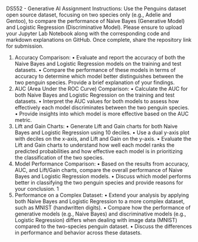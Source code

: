 DS552 - Generative AI
Assignment Instructions:
Use the Penguins dataset open source dataset, focusing on two species only (e.g., Adelie and Gentoo), to
compare the performance of Naive Bayes (Generative Model) and Logistic Regression (Discriminative Model).
Please ensure to upload your Jupyter Lab Notebook along with the corresponding code and markdown
explanations on GitHub. Once complete, share the repository link for submission.
1. Accuracy Comparison:
• Evaluate and report the accuracy of both the Naive Bayes and Logistic Regression models on the
training and test datasets.
• Compare the performance of these models in terms of accuracy to determine which model better
distinguishes between the two penguin species. Provide a brief explanation of your findings.
2. AUC (Area Under the ROC Curve) Comparison:
• Calculate the AUC for both Naive Bayes and Logistic Regression on the training and test datasets.
• Interpret the AUC values for both models to assess how effectively each model discriminates between
the two penguin species.
• Provide insights into which model is more effective based on the AUC metric.
3. Lift and Gain Charts:
• Generate Lift and Gain charts for both Naive Bayes and Logistic Regression using 10 deciles.
• Use a dual y-axis plot with deciles on the x-axis, and Lift and Gain on the y-axis.
• Evaluate the Lift and Gain charts to understand how well each model ranks the predicted probabilities
and how effective each model is in prioritizing the classification of the two species.
4. Model Performance Comparison:
• Based on the results from accuracy, AUC, and Lift/Gain charts, compare the overall performance of
Naive Bayes and Logistic Regression models.
• Discuss which model performs better in classifying the two penguin species and provide reasons for
your conclusion.
1
5. Performance on a Complex Dataset:
• Extend your analysis by applying both Naive Bayes and Logistic Regression to a more complex dataset,
such as MNIST (handwritten digits).
• Compare how the performance of generative models (e.g., Naive Bayes) and discriminative models
(e.g., Logistic Regression) differs when dealing with image data (MNIST) compared to the two-species
penguin dataset.
• Discuss the differences in performance and behavior across these datasets.
